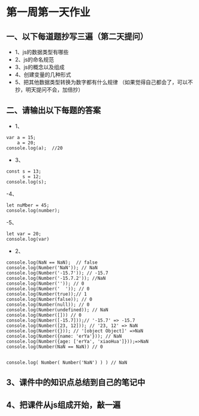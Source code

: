 # 第一周第一天作业

## 一、以下每道题抄写三遍（第二天提问）
- 1、js的数据类型有哪些
- 2、js的命名规范
- 3、js的概念以及组成
- 4、创建变量的几种形式
- 5、把其他数据类型转换为数字都有什么规律
（如果觉得自己都会了，可以不抄，明天提问不会，加倍抄）


## 二、请输出以下每题的答案
- 1、
```
var a = 15;
    a = 20;
console.log(a);  //20
```
- 3、
```
const s = 13;
      s = 12;
console.log(s);
```

-4、
```
let nuMber = 45;
console.log(number); 

```

-5、
```
let var = 20;
console.log(var)

```


- 2、
```
console.log(NaN == NaN);  // false
console.log(Number('NaN')); // NaN
console.log(Number('-15.7')); // -15.7
console.log(Number('-15.7.2')); //NaN 
console.log(Number('')); // 0
console.log(Number('  ')); // 0
console.log(Number(true));// 1
console.log(Number(false)); // 0
console.log(Number(null)); // 0
console.log(Number(undefined)); // NaN
console.log(Number([])) // 0
console.log(Number([-15.7]));// '-15.7' => -15.7
console.log(Number([23, 12])); // '23, 12' => NaN
console.log(Number({})); // '[object Object]' =>NaN
console.log(Number({name: 'erYa'})); // NaN
console.log(Number({age: ['erYa', 'xiaoHua']}));=>NaN
console.log(Number(NaN == NaN)) // 0


console.log( Number( Number('NaN') ) ) // NaN
```

## 3、课件中的知识点总结到自己的笔记中

## 4、把课件从js组成开始，敲一遍


